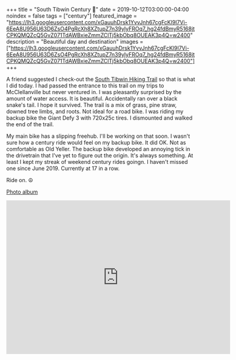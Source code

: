 +++
title =  "South Tibwin Century 💯"
date = 2019-10-12T03:00:00-04:00
noindex = false
tags = ["century"]
featured_image = "https://lh3.googleusercontent.com/xGauuhDrsk1YvvJnh67cgFcKl9I7Vi-6EeA8U956U63D6ZsO4PgRcXh8XZtupZ7n39ylyFROq7_hg24fdBmyR5168jtCPKQMQZcQ5GvZ071TdAWBxieZmmZClTj5kbObq8OUEAK3p4Q=w2400"
description = "Beautiful day and destination"
images = ["https://lh3.googleusercontent.com/xGauuhDrsk1YvvJnh67cgFcKl9I7Vi-6EeA8U956U63D6ZsO4PgRcXh8XZtupZ7n39ylyFROq7_hg24fdBmyR5168jtCPKQMQZcQ5GvZ071TdAWBxieZmmZClTj5kbObq8OUEAK3p4Q=w2400"]
+++

A friend suggested I check-out the [South Tibwin Hiking Trail](https://www.fs.usda.gov/recarea/scnfs/recarea/?recid=47279) so that is what I did today. I had passed the entrance to this trail on my trips to McClellanville but never ventured in. I was pleasantly surprised by the amount of water access. It is beautiful. Accidentally ran over a black snake's tail. I hope it survived. The trail is a mix of grass, pine straw, downed tree limbs, and roots. Not ideal for a road bike. I was riding my backup bike the Giant Defy 3 with 720x25c tires. I dismounted and walked the end of the trail.

My main bike has a slipping freehub. I'll be working on that soon. I wasn't sure how a century ride would feel on my backup bike. It did OK. Not as comfortable as Old Yeller. The backup bike developed an annoying tick in the drivetrain that I've yet to figure out the origin. It's always something. At least I kept my streak of weekend century rides goingn. I haven't missed one since June 2019. Currently at 17 in a row.

Ride on. ☮

[Photo album](https://photos.app.goo.gl/MQ9mHYUUjzKeKCfH6)


<iframe height='405' width='590' frameborder='0' allowtransparency='true' scrolling='no' src='https://www.strava.com/activities/2783552375/embed/0cb5b83b5d8190ffebdffb7b8d0597d1eeff6da6'></iframe>

